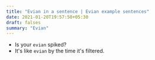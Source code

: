 ```yaml
---
title: "Evian in a sentence | Evian example sentences"
date: 2021-01-20T19:57:50+05:30
draft: falses
summary: "Evian"
---
```

- Is your `evian` spiked?
- It's like `evian` by the time it's filtered.
                 
